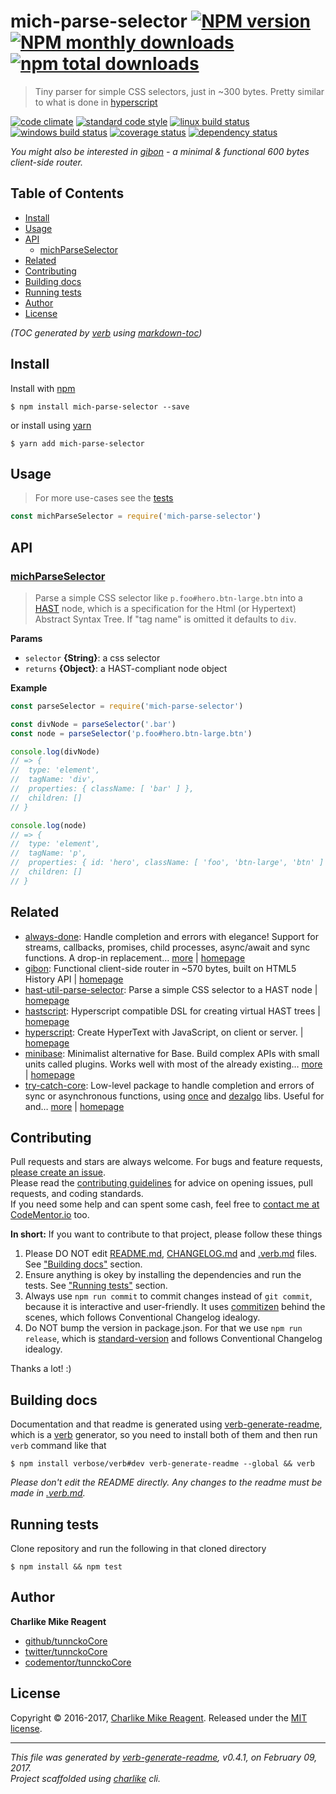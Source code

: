 # mich-parse-selector [![NPM version](https://img.shields.io/npm/v/mich-parse-selector.svg?style=flat)](https://www.npmjs.com/package/mich-parse-selector) [![NPM monthly downloads](https://img.shields.io/npm/dm/mich-parse-selector.svg?style=flat)](https://npmjs.org/package/mich-parse-selector) [![npm total downloads][downloads-img]][downloads-url]

> Tiny parser for simple CSS selectors, just in ~300 bytes.  Pretty similar to what is done in [hyperscript][]

[![code climate][codeclimate-img]][codeclimate-url] 
[![standard code style][standard-img]][standard-url] 
[![linux build status][travis-img]][travis-url] 
[![windows build status][appveyor-img]][appveyor-url] 
[![coverage status][coveralls-img]][coveralls-url] 
[![dependency status][david-img]][david-url]

_You might also be interested in [gibon][] - a minimal & functional 600 bytes client-side router._

## Table of Contents
- [Install](#install)
- [Usage](#usage)
- [API](#api)
  * [michParseSelector](#michparseselector)
- [Related](#related)
- [Contributing](#contributing)
- [Building docs](#building-docs)
- [Running tests](#running-tests)
- [Author](#author)
- [License](#license)

_(TOC generated by [verb](https://github.com/verbose/verb) using [markdown-toc](https://github.com/jonschlinkert/markdown-toc))_

## Install
Install with [npm](https://www.npmjs.com/)

```
$ npm install mich-parse-selector --save
```

or install using [yarn](https://yarnpkg.com)

```
$ yarn add mich-parse-selector
```

## Usage
> For more use-cases see the [tests](test.js)

```js
const michParseSelector = require('mich-parse-selector')
```

## API

### [michParseSelector](index.js#L46)
> Parse a simple CSS selector like `p.foo#hero.btn-large.btn` into a [HAST](https://github.com/syntax-tree/hast) node, which is a specification for the Html (or Hypertext) Abstract Syntax Tree. If "tag name" is omitted it defaults to `div`.

**Params**

* `selector` **{String}**: a css selector    
* `returns` **{Object}**: a HAST-compliant node object  

**Example**

```js
const parseSelector = require('mich-parse-selector')

const divNode = parseSelector('.bar')
const node = parseSelector('p.foo#hero.btn-large.btn')

console.log(divNode)
// => {
//  type: 'element',
//  tagName: 'div',
//  properties: { className: [ 'bar' ] },
//  children: []
// }

console.log(node)
// => {
//  type: 'element',
//  tagName: 'p',
//  properties: { id: 'hero', className: [ 'foo', 'btn-large', 'btn' ] },
//  children: []
// }
```

## Related
- [always-done](https://www.npmjs.com/package/always-done): Handle completion and errors with elegance! Support for streams, callbacks, promises, child processes, async/await and sync functions. A drop-in replacement… [more](https://github.com/hybridables/always-done#readme) | [homepage](https://github.com/hybridables/always-done#readme "Handle completion and errors with elegance! Support for streams, callbacks, promises, child processes, async/await and sync functions. A drop-in replacement for [async-done][] - pass 100% of its tests plus more")
- [gibon](https://www.npmjs.com/package/gibon): Functional client-side router in ~570 bytes, built on HTML5 History API | [homepage](https://github.com/tunnckocore/gibon#readme "Functional client-side router in ~570 bytes, built on HTML5 History API")
- [hast-util-parse-selector](https://www.npmjs.com/package/hast-util-parse-selector): Parse a simple CSS selector to a HAST node | [homepage](https://github.com/wooorm/hast-util-parse-selector#readme "Parse a simple CSS selector to a HAST node")
- [hastscript](https://www.npmjs.com/package/hastscript): Hyperscript compatible DSL for creating virtual HAST trees | [homepage](https://github.com/wooorm/hastscript#readme "Hyperscript compatible DSL for creating virtual HAST trees")
- [hyperscript](https://www.npmjs.com/package/hyperscript): Create HyperText with JavaScript, on client or server. | [homepage](https://github.com/dominictarr/hyperscript "Create HyperText with JavaScript, on client or server.")
- [minibase](https://www.npmjs.com/package/minibase): Minimalist alternative for Base. Build complex APIs with small units called plugins. Works well with most of the already existing… [more](https://github.com/node-minibase/minibase#readme) | [homepage](https://github.com/node-minibase/minibase#readme "Minimalist alternative for Base. Build complex APIs with small units called plugins. Works well with most of the already existing [base][] plugins.")
- [try-catch-core](https://www.npmjs.com/package/try-catch-core): Low-level package to handle completion and errors of sync or asynchronous functions, using [once][] and [dezalgo][] libs. Useful for and… [more](https://github.com/hybridables/try-catch-core#readme) | [homepage](https://github.com/hybridables/try-catch-core#readme "Low-level package to handle completion and errors of sync or asynchronous functions, using [once][] and [dezalgo][] libs. Useful for and used in higher-level libs such as [always-done][] to handle completion of anything.")

## Contributing
Pull requests and stars are always welcome. For bugs and feature requests, [please create an issue](https://github.com/tunnckoCore/mich-parse-selector/issues/new).  
Please read the [contributing guidelines](CONTRIBUTING.md) for advice on opening issues, pull requests, and coding standards.  
If you need some help and can spent some cash, feel free to [contact me at CodeMentor.io](https://www.codementor.io/tunnckocore?utm_source=github&utm_medium=button&utm_term=tunnckocore&utm_campaign=github) too.

**In short:** If you want to contribute to that project, please follow these things

1. Please DO NOT edit [README.md](README.md), [CHANGELOG.md](CHANGELOG.md) and [.verb.md](.verb.md) files. See ["Building docs"](#building-docs) section.
2. Ensure anything is okey by installing the dependencies and run the tests. See ["Running tests"](#running-tests) section.
3. Always use `npm run commit` to commit changes instead of `git commit`, because it is interactive and user-friendly. It uses [commitizen][] behind the scenes, which follows Conventional Changelog idealogy.
4. Do NOT bump the version in package.json. For that we use `npm run release`, which is [standard-version][] and follows Conventional Changelog idealogy.

Thanks a lot! :)

## Building docs
Documentation and that readme is generated using [verb-generate-readme][], which is a [verb][] generator, so you need to install both of them and then run `verb` command like that

```
$ npm install verbose/verb#dev verb-generate-readme --global && verb
```

_Please don't edit the README directly. Any changes to the readme must be made in [.verb.md](.verb.md)._

## Running tests
Clone repository and run the following in that cloned directory

```
$ npm install && npm test
```

## Author
**Charlike Mike Reagent**

+ [github/tunnckoCore](https://github.com/tunnckoCore)
+ [twitter/tunnckoCore](https://twitter.com/tunnckoCore)
+ [codementor/tunnckoCore](https://codementor.io/tunnckoCore)

## License
Copyright © 2016-2017, [Charlike Mike Reagent](http://i.am.charlike.online). Released under the [MIT license](LICENSE).

***

_This file was generated by [verb-generate-readme](https://github.com/verbose/verb-generate-readme), v0.4.1, on February 09, 2017._  
_Project scaffolded using [charlike][] cli._

[always-done]: https://github.com/hybridables/always-done
[async-done]: https://github.com/gulpjs/async-done
[base]: https://github.com/node-base/base
[charlike]: https://github.com/tunnckocore/charlike
[commitizen]: https://github.com/commitizen/cz-cli
[dezalgo]: https://github.com/npm/dezalgo
[hyperscript]: https://github.com/dominictarr/hyperscript
[once]: https://github.com/isaacs/once
[standard-version]: https://github.com/conventional-changelog/standard-version
[verb-generate-readme]: https://github.com/verbose/verb-generate-readme
[verb]: https://github.com/verbose/verb

[downloads-url]: https://www.npmjs.com/package/mich-parse-selector
[downloads-img]: https://img.shields.io/npm/dt/mich-parse-selector.svg

[codeclimate-url]: https://codeclimate.com/github/tunnckoCore/mich-parse-selector
[codeclimate-img]: https://img.shields.io/codeclimate/github/tunnckoCore/mich-parse-selector.svg

[travis-url]: https://travis-ci.org/tunnckoCore/mich-parse-selector
[travis-img]: https://img.shields.io/travis/tunnckoCore/mich-parse-selector/master.svg?label=linux

[appveyor-url]: https://ci.appveyor.com/project/tunnckoCore/mich-parse-selector
[appveyor-img]: https://img.shields.io/appveyor/ci/tunnckoCore/mich-parse-selector/master.svg?label=windows

[coveralls-url]: https://coveralls.io/r/tunnckoCore/mich-parse-selector
[coveralls-img]: https://img.shields.io/coveralls/tunnckoCore/mich-parse-selector.svg

[david-url]: https://david-dm.org/tunnckoCore/mich-parse-selector
[david-img]: https://img.shields.io/david/tunnckoCore/mich-parse-selector.svg

[standard-url]: https://github.com/feross/standard
[standard-img]: https://img.shields.io/badge/code%20style-standard-brightgreen.svg

[gibon]: https://github.com/tunnckocore/gibon